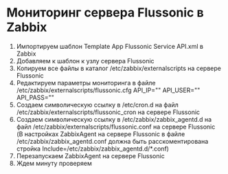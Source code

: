 # Мониторинг сервера Flussonic в Zabbix
1. Импортируем шаблон Template App Flussonic Service API.xml в Zabbix
2. Добавляем к шаблон к узлу сервера Flussonic
3. Копируем все файлы в каталог /etc/zabbix/externalscripts на сервере Flussonic
4. Редактируем параметры мониторинга в файле /etc/zabbix/externalscripts/flussonic.cfg
API_IP=""
API_USER=""
API_PASS=""
5. Создаем символическую ссылку в /etc/cron.d на файл /etc/zabbix/externalscripts/flussonic_cron на сервере Flussonic
6. Создаем символическую ссылку в /etc/zabbix/zabbix_agentd.d на файл /etc/zabbix/externalscripts/flussonic.conf на сервере Flussonic
(В настройках ZabbixAgent на сервере Flussonic в файле /etc/zabbix/zabbix_agentd.conf должна быть расскоментирована стройка Include=/etc/zabbix/zabbix_agentd.d/*.conf)
7. Перезапускаем ZabbixAgent на сервере Flussonic
8. Ждем минуту проверяем
